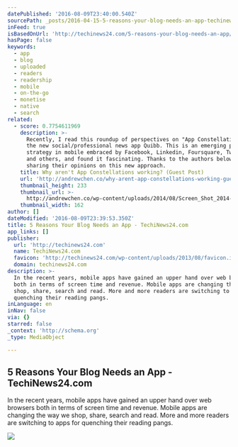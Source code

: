 ```yaml
---
datePublished: '2016-08-09T23:40:00.540Z'
sourcePath: _posts/2016-04-15-5-reasons-your-blog-needs-an-app-techinews24com.md
inFeed: true
isBasedOnUrl: 'http://techinews24.com/5-reasons-your-blog-needs-an-app/'
hasPage: false
keywords:
  - app
  - blog
  - uploaded
  - readers
  - readership
  - mobile
  - on-the-go
  - monetise
  - native
  - search
related:
  - score: 0.7754611969
    description: >-
      Recently, I read this roundup of perspectives on "App Constellations" on
      the new social/professional news app Quibb. This is an emerging product
      strategy in mobile embraced by Facebook, Linkedin, Foursquare, Twitter,
      and others, and found it fascinating. Thanks to the authors below for
      sharing their opinions on this new approach.
    title: Why aren't App Constellations working? (Guest Post)
    url: 'http://andrewchen.co/why-arent-app-constellations-working-guest-post/'
    thumbnail_height: 233
    thumbnail_url: >-
      http://andrewchen.co/wp-content/uploads/2014/08/Screen_Shot_2014-07-15_at_11.51.42_AM.png
    thumbnail_width: 162
author: []
dateModified: '2016-08-09T23:39:53.350Z'
title: 5 Reasons Your Blog Needs an App - TechiNews24.com
app_links: []
publisher:
  url: 'http://techinews24.com'
  name: TechiNews24.com
  favicon: 'http://techinews24.com/wp-content/uploads/2013/08/favicon.ico'
  domain: techinews24.com
description: >-
  In the recent years, mobile apps have gained an upper hand over web browsers
  both in terms of screen time and revenue. Mobile apps are changing the way we
  shop, share, search and read. More and more readers are switching to apps for
  quenching their reading pangs.
inLanguage: en
inNav: false
via: {}
starred: false
_context: 'http://schema.org'
_type: MediaObject

---
```

<article style=""><h1>5 Reasons Your Blog Needs an App - TechiNews24.com</h1><p>In the recent years, mobile apps have gained an upper hand over web browsers both in terms of screen time and revenue. Mobile apps are changing the way we shop, share, search and read. More and more readers are switching to apps for quenching their reading pangs.</p><img src="http://techinews24.com/wp-content/uploads/2016/02/Stay-Closer-to-Your-Readers.jpg" /></article>